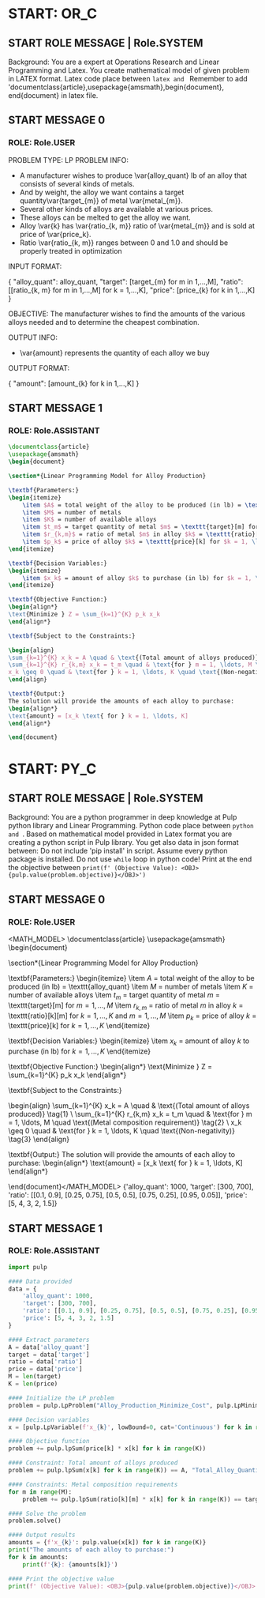 # START: OR_C 
## START ROLE MESSAGE | Role.SYSTEM 
Background: You are a expert at Operations Research and Linear Programming and Latex. You create mathematical model of given problem in LATEX format. Latex code place between ```latex and ``` Remember to add 'documentclass{article},usepackage{amsmath},begin{document}, end{document} in latex file. 
## START MESSAGE 0 
### ROLE: Role.USER
<DESCRIPTION>
PROBLEM TYPE: LP
PROBLEM INFO:

- A manufacturer wishes to produce \var{alloy_quant} lb of an alloy that consists of several kinds of metals.
- And by weight, the alloy we want contains a target quantity\var{target_{m}} of metal \var{metal_{m}}.
- Several other kinds of alloys are available at various prices. 
- These alloys can be melted to get the alloy we want.
- Alloy \var{k} has \var{ratio_{k, m}} ratio of \var{metal_{m}} and is sold at price of \var{price_k}.
- Ratio \var{ratio_{k, m}} ranges between 0 and 1.0 and should be properly treated in optimization

INPUT FORMAT:

{
	"alloy_quant": alloy_quant,
	"target": [target_{m} for m in 1,...,M],
	"ratio": [[ratio_{k, m} for m in 1,...,M] for k = 1,...,K],
	"price": [price_{k} for k in 1,...,K]
}

OBJECTIVE: The manufacturer wishes to find the amounts of the various alloys needed and to determine the cheapest combination.

OUTPUT INFO:

- \var{amount} represents the quantity of each alloy we buy

OUTPUT FORMAT:

{
	"amount": [amount_{k} for k in 1,...,K]
}
</DESCRIPTION>


## START MESSAGE 1 
### ROLE: Role.ASSISTANT
```latex
\documentclass{article}
\usepackage{amsmath}
\begin{document}

\section*{Linear Programming Model for Alloy Production}

\textbf{Parameters:}
\begin{itemize}
	\item $A$ = total weight of the alloy to be produced (in lb) = \texttt{alloy\_quant}
	\item $M$ = number of metals
	\item $K$ = number of available alloys
	\item $t_m$ = target quantity of metal $m$ = \texttt{target}[m] for $m = 1, \ldots, M$
	\item $r_{k,m}$ = ratio of metal $m$ in alloy $k$ = \texttt{ratio}[k][m] for $k = 1, \ldots, K$ and $m = 1, \ldots, M$
	\item $p_k$ = price of alloy $k$ = \texttt{price}[k] for $k = 1, \ldots, K$
\end{itemize}

\textbf{Decision Variables:}
\begin{itemize}
	\item $x_k$ = amount of alloy $k$ to purchase (in lb) for $k = 1, \ldots, K$
\end{itemize}

\textbf{Objective Function:}
\begin{align*}
\text{Minimize } Z = \sum_{k=1}^{K} p_k x_k
\end{align*}

\textbf{Subject to the Constraints:}

\begin{align}
\sum_{k=1}^{K} x_k = A \quad & \text{(Total amount of alloys produced)} \tag{1} \\
\sum_{k=1}^{K} r_{k,m} x_k = t_m \quad & \text{for } m = 1, \ldots, M \quad \text{(Metal composition requirement)} \tag{2} \\
x_k \geq 0 \quad & \text{for } k = 1, \ldots, K \quad \text{(Non-negativity)} \tag{3}
\end{align}

\textbf{Output:}
The solution will provide the amounts of each alloy to purchase:
\begin{align*}
\text{amount} = [x_k \text{ for } k = 1, \ldots, K]
\end{align*}

\end{document}
```

# START: PY_C 
## START ROLE MESSAGE | Role.SYSTEM 
Background: You are a python programmer in deep knowledge at Pulp python library and Linear Programming. Python code place between ```python and ```. Based on mathematical model provided in Latex format you are creating a python script in Pulp library. You get also data in json format between: <DATA></DATA> Do not include 'pip install' in script. Assume every python package is installed. Do not use `while` loop in python code! Print at the end the objective between <OBJ></OBJ> `print(f' (Objective Value): <OBJ>{pulp.value(problem.objective)}</OBJ>')` 
## START MESSAGE 0 
### ROLE: Role.USER
<MATH_MODEL>
\documentclass{article}
\usepackage{amsmath}
\begin{document}

\section*{Linear Programming Model for Alloy Production}

\textbf{Parameters:}
\begin{itemize}
	\item $A$ = total weight of the alloy to be produced (in lb) = \texttt{alloy\_quant}
	\item $M$ = number of metals
	\item $K$ = number of available alloys
	\item $t_m$ = target quantity of metal $m$ = \texttt{target}[m] for $m = 1, \ldots, M$
	\item $r_{k,m}$ = ratio of metal $m$ in alloy $k$ = \texttt{ratio}[k][m] for $k = 1, \ldots, K$ and $m = 1, \ldots, M$
	\item $p_k$ = price of alloy $k$ = \texttt{price}[k] for $k = 1, \ldots, K$
\end{itemize}

\textbf{Decision Variables:}
\begin{itemize}
	\item $x_k$ = amount of alloy $k$ to purchase (in lb) for $k = 1, \ldots, K$
\end{itemize}

\textbf{Objective Function:}
\begin{align*}
\text{Minimize } Z = \sum_{k=1}^{K} p_k x_k
\end{align*}

\textbf{Subject to the Constraints:}

\begin{align}
\sum_{k=1}^{K} x_k = A \quad & \text{(Total amount of alloys produced)} \tag{1} \\
\sum_{k=1}^{K} r_{k,m} x_k = t_m \quad & \text{for } m = 1, \ldots, M \quad \text{(Metal composition requirement)} \tag{2} \\
x_k \geq 0 \quad & \text{for } k = 1, \ldots, K \quad \text{(Non-negativity)} \tag{3}
\end{align}

\textbf{Output:}
The solution will provide the amounts of each alloy to purchase:
\begin{align*}
\text{amount} = [x_k \text{ for } k = 1, \ldots, K]
\end{align*}

\end{document}</MATH_MODEL>
<DATA>
{'alloy_quant': 1000, 'target': [300, 700], 'ratio': [[0.1, 0.9], [0.25, 0.75], [0.5, 0.5], [0.75, 0.25], [0.95, 0.05]], 'price': [5, 4, 3, 2, 1.5]}</DATA>


## START MESSAGE 1 
### ROLE: Role.ASSISTANT
```python
import pulp

#### Data provided
data = {
    'alloy_quant': 1000,
    'target': [300, 700],
    'ratio': [[0.1, 0.9], [0.25, 0.75], [0.5, 0.5], [0.75, 0.25], [0.95, 0.05]],
    'price': [5, 4, 3, 2, 1.5]
}

#### Extract parameters
A = data['alloy_quant']
target = data['target']
ratio = data['ratio']
price = data['price']
M = len(target)
K = len(price)

#### Initialize the LP problem
problem = pulp.LpProblem("Alloy_Production_Minimize_Cost", pulp.LpMinimize)

#### Decision variables
x = [pulp.LpVariable(f'x_{k}', lowBound=0, cat='Continuous') for k in range(K)]

#### Objective function
problem += pulp.lpSum(price[k] * x[k] for k in range(K))

#### Constraint: Total amount of alloys produced
problem += pulp.lpSum(x[k] for k in range(K)) == A, "Total_Alloy_Quantity"

#### Constraints: Metal composition requirements
for m in range(M):
    problem += pulp.lpSum(ratio[k][m] * x[k] for k in range(K)) == target[m], f"Metal_Composition_{m+1}"

#### Solve the problem
problem.solve()

#### Output results
amounts = {f'x_{k}': pulp.value(x[k]) for k in range(K)}
print("The amounts of each alloy to purchase:")
for k in amounts:
    print(f'{k}: {amounts[k]}')

#### Print the objective value
print(f' (Objective Value): <OBJ>{pulp.value(problem.objective)}</OBJ>')
```

